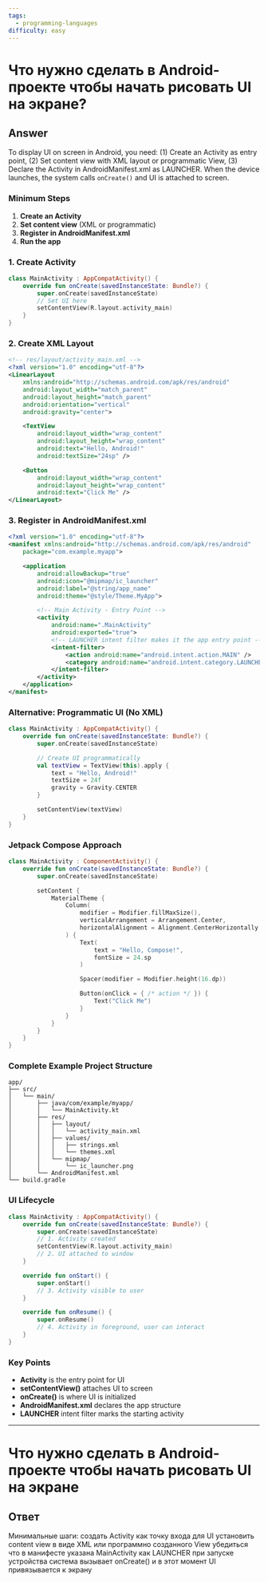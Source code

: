 ```yaml
---
tags:
  - programming-languages
difficulty: easy
---
```


# Что нужно сделать в Android-проекте чтобы начать рисовать UI на экране?

## Answer

To display UI on screen in Android, you need: (1) Create an Activity as entry point, (2) Set content view with XML layout or programmatic View, (3) Declare the Activity in AndroidManifest.xml as LAUNCHER. When the device launches, the system calls `onCreate()` and UI is attached to screen.

### Minimum Steps

1. **Create an Activity**
2. **Set content view** (XML or programmatic)
3. **Register in AndroidManifest.xml**
4. **Run the app**

### 1. Create Activity

```kotlin
class MainActivity : AppCompatActivity() {
    override fun onCreate(savedInstanceState: Bundle?) {
        super.onCreate(savedInstanceState)
        // Set UI here
        setContentView(R.layout.activity_main)
    }
}
```

### 2. Create XML Layout

```xml
<!-- res/layout/activity_main.xml -->
<?xml version="1.0" encoding="utf-8"?>
<LinearLayout
    xmlns:android="http://schemas.android.com/apk/res/android"
    android:layout_width="match_parent"
    android:layout_height="match_parent"
    android:orientation="vertical"
    android:gravity="center">

    <TextView
        android:layout_width="wrap_content"
        android:layout_height="wrap_content"
        android:text="Hello, Android!"
        android:textSize="24sp" />

    <Button
        android:layout_width="wrap_content"
        android:layout_height="wrap_content"
        android:text="Click Me" />
</LinearLayout>
```

### 3. Register in AndroidManifest.xml

```xml
<?xml version="1.0" encoding="utf-8"?>
<manifest xmlns:android="http://schemas.android.com/apk/res/android"
    package="com.example.myapp">

    <application
        android:allowBackup="true"
        android:icon="@mipmap/ic_launcher"
        android:label="@string/app_name"
        android:theme="@style/Theme.MyApp">

        <!-- Main Activity - Entry Point -->
        <activity
            android:name=".MainActivity"
            android:exported="true">
            <!-- LAUNCHER intent filter makes it the app entry point -->
            <intent-filter>
                <action android:name="android.intent.action.MAIN" />
                <category android:name="android.intent.category.LAUNCHER" />
            </intent-filter>
        </activity>
    </application>
</manifest>
```

### Alternative: Programmatic UI (No XML)

```kotlin
class MainActivity : AppCompatActivity() {
    override fun onCreate(savedInstanceState: Bundle?) {
        super.onCreate(savedInstanceState)

        // Create UI programmatically
        val textView = TextView(this).apply {
            text = "Hello, Android!"
            textSize = 24f
            gravity = Gravity.CENTER
        }

        setContentView(textView)
    }
}
```

### Jetpack Compose Approach

```kotlin
class MainActivity : ComponentActivity() {
    override fun onCreate(savedInstanceState: Bundle?) {
        super.onCreate(savedInstanceState)

        setContent {
            MaterialTheme {
                Column(
                    modifier = Modifier.fillMaxSize(),
                    verticalArrangement = Arrangement.Center,
                    horizontalAlignment = Alignment.CenterHorizontally
                ) {
                    Text(
                        text = "Hello, Compose!",
                        fontSize = 24.sp
                    )

                    Spacer(modifier = Modifier.height(16.dp))

                    Button(onClick = { /* action */ }) {
                        Text("Click Me")
                    }
                }
            }
        }
    }
}
```

### Complete Example Project Structure

```
app/
├── src/
│   └── main/
│       ├── java/com/example/myapp/
│       │   └── MainActivity.kt
│       ├── res/
│       │   ├── layout/
│       │   │   └── activity_main.xml
│       │   ├── values/
│       │   │   ├── strings.xml
│       │   │   └── themes.xml
│       │   └── mipmap/
│       │       └── ic_launcher.png
│       └── AndroidManifest.xml
└── build.gradle
```

### UI Lifecycle

```kotlin
class MainActivity : AppCompatActivity() {
    override fun onCreate(savedInstanceState: Bundle?) {
        super.onCreate(savedInstanceState)
        // 1. Activity created
        setContentView(R.layout.activity_main)
        // 2. UI attached to window
    }

    override fun onStart() {
        super.onStart()
        // 3. Activity visible to user
    }

    override fun onResume() {
        super.onResume()
        // 4. Activity in foreground, user can interact
    }
}
```

### Key Points

- **Activity** is the entry point for UI
- **setContentView()** attaches UI to screen
- **onCreate()** is where UI is initialized
- **AndroidManifest.xml** declares the app structure
- **LAUNCHER** intent filter marks the starting activity

---

# Что нужно сделать в Android-проекте чтобы начать рисовать UI на экране

## Ответ

Минимальные шаги: создать Activity как точку входа для UI установить content view в виде XML или программно созданного View убедиться что в манифесте указана MainActivity как LAUNCHER при запуске устройства система вызывает onCreate() и в этот момент UI привязывается к экрану
